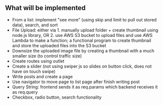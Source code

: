 ## What will be implemented

-   From a list: implement "see more" (using skip and limit to pull out stored data), search, and sort
-   File Upload: either via 1. manually upload folder + create thumbnail using node.js library, OR 2. use AWS S3 bucket to upload files and use AWS Lambda to make a function; a functional program to create thumbnail and store the uploaded files into the S3 bucket
-   Downsize the uploaded image file by creating a thumbnail with a much smaller size (to control traffic size)
-   Create routes using outlet
-   Create a slider (not using swiper js so slides on button click, does not have on touch swipe)
-   Write posts and create a page
-   Use navigator to move page to list page after finish writing post
-   Query String: frontend sends it as req.params which backend receives it as req.query
-   Checkbox, radio button, search functionality
